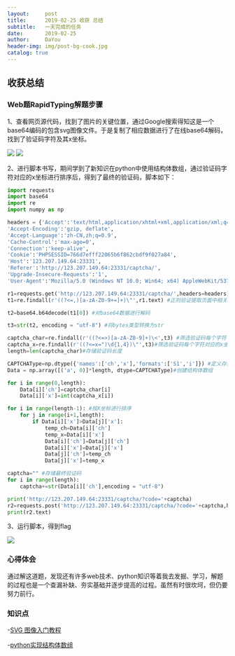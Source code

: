 ```yaml
---
layout:     post
title:      2019-02-25 收获 总结
subtitle:   一天完成的任务
date:       2019-02-25
author:     DaYou
header-img: img/post-bg-cook.jpg
catalog: true
---
```





## 收获总结


### Web题RapidTyping解题步骤

1、查看网页源代码，找到了图片的关键位置，通过Google搜索得知这是一个base64编码的包含svg图像文件。于是复制了相应数据进行了在线base64解码，找到了验证码字符及其x坐标。

![](https://wx4.sinaimg.cn/mw1024/0079f8Holy1g0iz2155x2j30jz0hu0v9.jpg)
![](https://wx3.sinaimg.cn/mw1024/0079f8Holy1g0iz21636vj30si0ifafa.jpg)

2、进行脚本书写，期间学到了新知识在python中使用结构体数组，通过验证码字符对应的x坐标进行排序后，得到了最终的验证码，脚本如下：

```Python
import requests
import base64
import re
import numpy as np

headers = {'Accept':'text/html,application/xhtml+xml,application/xml;q=0.9,image/webp,image/apng,*/*;q=0.8',
'Accept-Encoding':'gzip, deflate',
'Accept-Language':'zh-CN,zh;q=0.9',
'Cache-Control':'max-age=0',
'Connection':'keep-alive',
'Cookie':'PHPSESSID=766d7efff22065b6f862cbdf9f027a84',
'Host':'123.207.149.64:23331',
'Referer':'http://123.207.149.64:23331/captcha/',
'Upgrade-Insecure-Requests':'1',
'User-Agent':'Mozilla/5.0 (Windows NT 10.0; Win64; x64) AppleWebKit/537.36 (KHTML, like Gecko) Chrome/72.0.3626.109 Safari/537.36'}

r1=requests.get('http://123.207.149.64:23331/captcha/',headers=headers) #获取整个web页面
t1=re.findall(r'((?<=,)[a-zA-Z0-9+=]+)\"',r1.text) #正则验证提取页面中相关base64数据

t2=base64.b64decode(t1[0]) #对base64数据进行解码

t3=str(t2, encoding = "utf-8") #将bytes类型转换为str

captcha_char=re.findall(r'((?<=>)[a-zA-Z0-9]+)\<',t3) #筛选验证码每个字符
captcha_x=re.findall(r'((?<=x=")\d{1,4})\"',t3)#筛选验证码每个字符对应的x坐标
length=len(captcha_char)#存储验证码长度

CAPTCHAType=np.dtype({'names':['ch','x'],'formats':['S1','i']}) #定义存储每个字符及其x坐标的结构体类型
Data = np.array([('a', 0)]*length, dtype=CAPTCHAType)#创建结构体数组

for i in range(0,length):
	Data[i]['ch']=captcha_char[i]
	Data[i]['x']=int(captcha_x[i])

for i in range(length-1): #按X坐标进行排序
	for j in range(i+1,length):
		if Data[i]['x']>Data[j]['x']:
			temp_ch=Data[i]['ch']
			temp_x=Data[i]['x']
			Data[i]['ch']=Data[j]['ch']
			Data[i]['x']=Data[j]['x']
			Data[j]['ch']=temp_ch
			Data[j]['x']=temp_x

captcha="" #存储最终验证码
for i in range(length):
	captcha+=str(Data[i]['ch'],encoding = "utf-8")

print('http://123.207.149.64:23331/captcha/?code='+captcha)
r2=requests.post('http://123.207.149.64:23331/captcha/?code='+captcha,headers=headers,timeout = 1)
print(r2.text)
```

3、运行脚本，得到flag

![](https://wx1.sinaimg.cn/mw1024/0079f8Holy1g0iz212mljj30ei01edfn.jpg)

### 心得体会

通过解这道题，发现还有许多web技术、python知识等着我去发掘、学习，解题的过程也是一个查漏补缺、夯实基础并逐步提高的过程。虽然有时很坎坷，但仍要努力前行。

### 知识点

-[SVG 图像入门教程](http://www.ruanyifeng.com/blog/2018/08/svg.html)

-[python实现结构体数组](https://blog.csdn.net/qq_23981335/article/details/83039130)